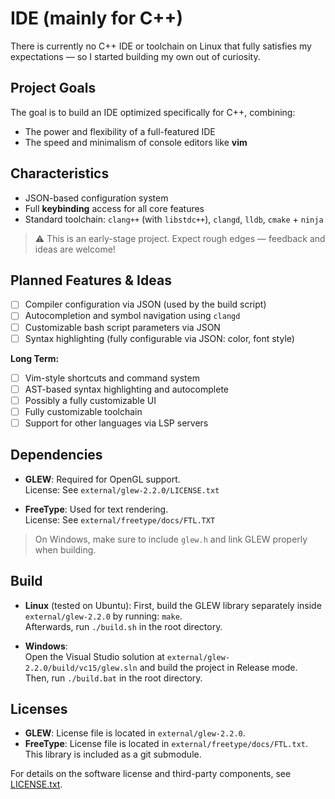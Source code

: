 # IDE (mainly for C++)

There is currently no C++ IDE or toolchain on Linux that fully satisfies my expectations — so I started building my own out of curiosity.

## Project Goals

The goal is to build an IDE optimized specifically for C++, combining:

- The power and flexibility of a full-featured IDE
- The speed and minimalism of console editors like **vim**

## Characteristics

- JSON-based configuration system
- Full **keybinding** access for all core features
- Standard toolchain: `clang++` (with `libstdc++`), `clangd`, `lldb`, `cmake` + `ninja`

> ⚠️ This is an early-stage project. Expect rough edges — feedback and ideas are welcome!

## Planned Features & Ideas

- [ ] Compiler configuration via JSON (used by the build script)
- [ ] Autocompletion and symbol navigation using `clangd`
- [ ] Customizable bash script parameters via JSON
- [ ] Syntax highlighting (fully configurable via JSON: color, font style)

**Long Term:**

- [ ] Vim-style shortcuts and command system
- [ ] AST-based syntax highlighting and autocomplete
- [ ] Possibly a fully customizable UI
- [ ] Fully customizable toolchain
- [ ] Support for other languages via LSP servers

## Dependencies

- **GLEW**: Required for OpenGL support.  
  License: See `external/glew-2.2.0/LICENSE.txt`

- **FreeType**: Used for text rendering.  
  License: See `external/freetype/docs/FTL.TXT`

> On Windows, make sure to include `glew.h` and link GLEW properly when building.

## Build

- **Linux** (tested on Ubuntu):
  First, build the GLEW library separately inside `external/glew-2.2.0` by running: `make`.  
  Afterwards, run `./build.sh` in the root directory.

- **Windows**:  
  Open the Visual Studio solution at `external/glew-2.2.0/build/vc15/glew.sln` and build the project in Release mode.  
  Then, run `./build.bat` in the root directory.

## Licenses

- **GLEW**: License file is located in `external/glew-2.2.0`.
- **FreeType**: License file is located in `external/freetype/docs/FTL.txt`. This library is included as a git submodule.

For details on the software license and third-party components, see [LICENSE.txt](./LICENSE.txt).

